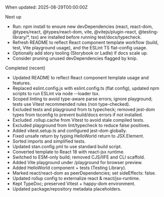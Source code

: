 When updated: 2025-08-29T00:00:00Z

Next up
- Run: npm install to ensure new devDependencies (react, react-dom,
  @types/react, @types/react-dom, vite, @vitejs/plugin-react,
  @testing-library/*, tsx) are installed before running test/docs/typecheck.
- Refresh README to reflect React component template workflow (build,
  test, Vite playground usage), and the ESLint TS flat-config usage.
- Optionally add story tooling (Storybook or Ladle) if docs scale up.
- Consider pruning unused devDependencies flagged by knip.

Completed (recent)
- Updated README to reflect React component template usage and features.
- Replaced eslint.config.js with eslint.config.ts (flat config), updated
  npm scripts to run ESLint via node --loader tsx.
- Scoped linting to avoid type-aware parse errors; ignore playground;
  tests use Vitest recommended rules (non type-checked).
- Excluded tests and playground from ts typecheck; removed jest-dom types  from tsconfig to prevent build/docs errors if not installed.
- Excluded .rollup.cache from Vitest to avoid stale compiled tests.
- Excluded playground from lint/typecheck to reduce false positives.
- Added vitest.setup.ts and configured jest-dom globally.
- Fixed unsafe return by typing HelloWorld return to JSX.Element.
- Sorted imports and simplified tests.
- Updated stan.config.yml to use standard build script.
- Converted template to React 18 with react-jsx runtime.
- Switched to ESM-only build; removed CJS/IIFE and CLI scaffold.
- Added Vite playground under /playground for browser preview.
- Added HelloWorld component + tests (Testing Library).
- Marked react/react-dom as peerDependencies; set sideEffects: false.
- Updated rollup config to externalize react & react/jsx-runtime.
- Kept TypeDoc; preserved Vitest + happy-dom environment.
- Updated package/repository metadata placeholders.